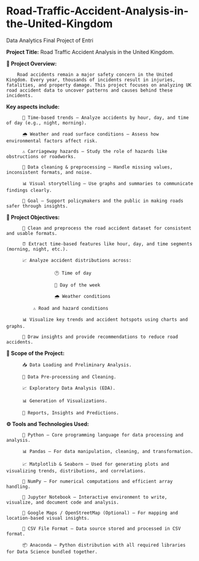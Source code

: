 # Road-Traffic-Accident-Analysis-in-the-United-Kingdom
Data Analytics Final Project of Entri

**Project Title:**
Road Traffic Accident Analysis in the United Kingdom.

**📝 Project Overview:**

        Road accidents remain a major safety concern in the United Kingdom. Every year, thousands of incidents result in injuries, fatalities, and property damage. This project focuses on analyzing UK road accident data to uncover patterns and causes behind these incidents.


**Key aspects include:**
  
          📅 Time-based trends – Analyze accidents by hour, day, and time of day (e.g., night, morning).

          🌧️ Weather and road surface conditions – Assess how environmental factors affect risk.
  
          ⚠️ Carriageway hazards – Study the role of hazards like obstructions or roadworks.
  
          🧹 Data cleaning & preprocessing – Handle missing values, inconsistent formats, and noise.
  
          📊 Visual storytelling – Use graphs and summaries to communicate findings clearly.
  
          🎯 Goal – Support policymakers and the public in making roads safer through insights.


**🧩 Project Objectives:**

          🧹 Clean and preprocess the road accident dataset for consistent and usable formats.

          ⏰ Extract time-based features like hour, day, and time segments (morning, night, etc.).
  
          📈 Analyze accident distributions across:
  
                      🕐 Time of day
      
                      📅 Day of the week
      
                      🌧️ Weather conditions
              
              ⚠️ Road and hazard conditions
  
          📊 Visualize key trends and accident hotspots using charts and graphs.
  
          🎯 Draw insights and provide recommendations to reduce road accidents.

**📅 Scope of the Project:**

          📥 Data Loading and Preliminary Analysis.
  
          🧬 Data Pre-processing and Cleaning.
  
          📈 Exploratory Data Analysis (EDA).
  
          📊 Generation of Visualizations.
  
          📝 Reports, Insights and Predictions.

**⚙️ Tools and Technologies Used:**
  
          📌 Python – Core programming language for data processing and analysis.
  
          📊 Pandas – For data manipulation, cleaning, and transformation.
  
          📈 Matplotlib & Seaborn – Used for generating plots and visualizing trends, distributions, and correlations.
  
          🧮 NumPy – For numerical computations and efficient array handling.
  
          🧹 Jupyter Notebook – Interactive environment to write, visualize, and document code and analysis.
  
          📍 Google Maps / OpenStreetMap (Optional) – For mapping and location-based visual insights.
  
          📁 CSV File Format – Data source stored and processed in CSV format.
  
          📦 Anaconda – Python distribution with all required libraries for Data Science bundled together.
